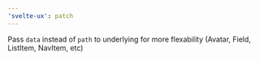 ```yaml
---
'svelte-ux': patch
---
```


Pass `data` instead of `path` to underlying <Icon> for more flexability (Avatar, Field, ListItem, NavItem, etc)
